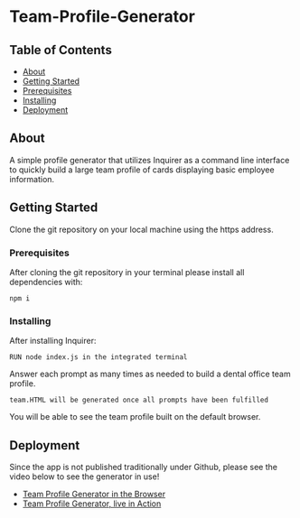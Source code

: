 # Team-Profile-Generator

## Table of Contents

- [About](#about)
- [Getting Started](#getting_started)
- [Prerequisites](#prerequisites)
- [Installing](#installing)
- [Deployment](#deployment)

## About <a name = "about"></a>

A simple profile generator that utilizes Inquirer as a command line interface to quickly build a large team profile of cards displaying basic employee information.

## Getting Started <a name = "getting_started"></a>

Clone the git repository on your local machine using the https address.

### Prerequisites 

After cloning the git repository in your terminal please install all dependencies with:

```
npm i
```

### Installing 

After installing Inquirer:

```
RUN node index.js in the integrated terminal
```

Answer each prompt as many times as needed to build a dental office team profile.

```
team.HTML will be generated once all prompts have been fulfilled
```

You will be able to see the team profile built on the default browser.

## Deployment <a name = "deployment"></a>

Since the app is not published traditionally under Github, please see the video below to see the generator in use!

- [Team Profile Generator in the Browser](https://github.com/rwintersteen/Team-Profile-Generator/blob/main/assets/Team%20Profile%20Generator%20Browser.png)
- [Team Profile Generator, live in Action](https://github.com/rwintersteen/Team-Profile-Generator/blob/main/assets/Team%20Profile%20Generator%20Command%20Line.mp4)


